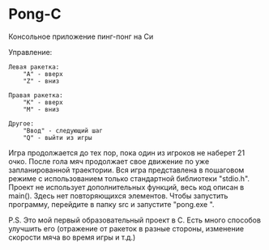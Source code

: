 # Pong-C
Консольное приложение пинг-понг на Cи

Управление:

    Левая ракетка:
        "А" - вверх
        "Z" - вниз

    Правая ракетка:
        "К" - вверх
        "М" - вниз

    Другое:
        "Ввод" - следующий шаг
        "Q" - выйти из игры

Игра продолжается до тех пор, пока один из игроков не наберет 21 очко.
После гола мяч продолжает свое движение по уже запланированной траектории.
Вся игра представлена в пошаговом режиме с использованием только стандартной библиотеки "stdio.h".
Проект не использует дополнительных функций, весь код описан в main().
Здесь нет повторяющихся элементов.
Чтобы запустить программу, перейдите в папку src и запустите "pong.exe ".

P.S.
Это мой первый образовательный проект в C.
Есть много способов улучшить его (отражение от ракеток в разные стороны, изменение скорости мяча во время игры и т.д.)
